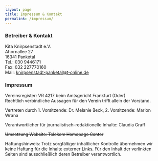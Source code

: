 ```yaml
---
layout: page
title: Impressum & Kontakt
permalink: /impressum/
---
```


### Betreiber & Kontakt

Kita Knirpsenstadt e.V.  
Ahornallee 27  
16341 Panketal  
Tel.:  030 9446171  
Fax:  032 227770160  
Mail: knirpsenstadt-panketal@t-online.de  


### Impressum


Vereinsregister: VR 4217 beim Amtsgericht Frankfurt (Oder)  
Rechtlich verbindliche Aussagen für den Verein trifft allein der Vorstand.

Vertreten durch 1. Vorsitzende: Dr. Melanie Beck, 2. Vorsitzende: Marion Wrana

Verantwortlicher für journalistisch-redaktionelle Inhalte: Claudia Graff

<strike>Umsetzung Website: Telekom Homepage Center</strike>

Haftungshinweis:
Trotz sorgfältiger inhaltlicher Kontrolle übernehmen wir keine Haftung für die Inhalte externer Links. Für den Inhalt der verlinkten Seiten sind ausschließlich deren Betreiber verantwortlich.

